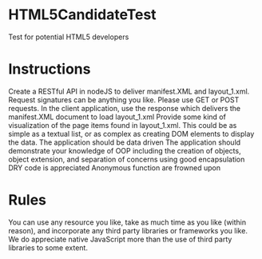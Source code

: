 # HTML5CandidateTest
Test for potential HTML5 developers

# Instructions
Create a RESTful API in nodeJS to deliver manifest.XML and layout_1.xml. Request signatures can be anything you like. Please use GET or POST requests.
In the client application, use the response which delivers the manifest.XML document to load layout_1.xml
Provide some kind of visualization of the page items found in layout_1.xml. This could be as simple as a textual list, or as complex as creating DOM elements to display the data.
The application should be data driven
The application should demonstrate your knowledge of OOP including the creation of objects, object extension, and separation of concerns using good encapsulation
DRY code is appreciated
Anonymous function are frowned upon

# Rules
You can use any resource you like, take as much time as you like (within reason), and incorporate any third party libraries or frameworks you like. We do appreciate native JavaScript more than the use of third party libraries to some extent.